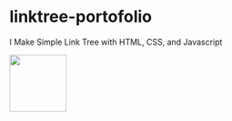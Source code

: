 # linktree-portofolio
I Make Simple Link Tree with HTML, CSS, and Javascript



<img src="https://user-images.githubusercontent.com/75481979/185405719-2c7e3fd8-a6d1-47d8-bb41-e1f75b4566c5.jpg" width="100">
